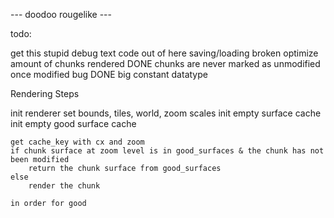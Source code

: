 --- doodoo rougelike ---

todo:

get this stupid debug text code out of here
saving/loading broken
optimize amount of chunks rendered
DONE chunks are never marked as unmodified once modified bug
DONE big constant datatype





Rendering Steps

init renderer
    set bounds, tiles, world, zoom scales
    init empty surface cache
    init empty good surface cache

    get cache_key with cx and zoom
    if chunk surface at zoom level is in good_surfaces & the chunk has not been modified
        return the chunk surface from good_surfaces
    else
        render the chunk

    in order for good

